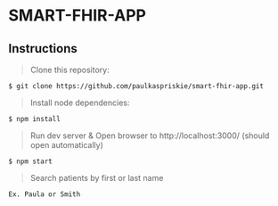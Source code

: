 # SMART-FHIR-APP

## Instructions
> Clone this repository:
```
$ git clone https://github.com/paulkaspriskie/smart-fhir-app.git
```
> Install node dependencies:
```
$ npm install
```
> Run dev server & Open browser to http://localhost:3000/ (should open automatically)
```
$ npm start  
```
> Search patients by first or last name
```
Ex. Paula or Smith
